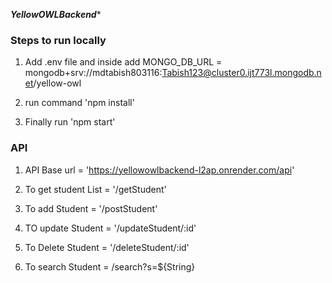 ***YellowOWLBackend****

### Steps to run locally 

1. Add .env file and inside add MONGO_DB_URL = mongodb+srv://mdtabish803116:Tabish123@cluster0.ijt773l.mongodb.net/yellow-owl

2. run command 'npm install'

3. Finally run 'npm start'

### API

1. API Base url = 'https://yellowowlbackend-l2ap.onrender.com/api'

2. To get student List = '/getStudent'

3. To add Student = '/postStudent'

4. TO update Student = '/updateStudent/:id'

5. To Delete Student = '/deleteStudent/:id'

6. To search Student = /search?s=${String}
